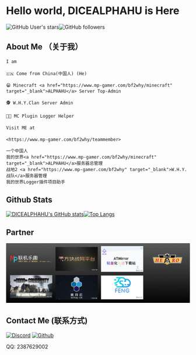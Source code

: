 # Hello world, DICEALPHAHU is Here
<img alt="GitHub User's stars" src="https://img.shields.io/github/stars/DICEALPHAHU?style=social"><img alt="GitHub followers" src="https://img.shields.io/github/followers/DICEALPHAHU?style=social">

## About Me （关于我）

```
I am

🇨🇳 Come from China(中国人) (He)

😁 Minecraft <a href="https://www.mp-gamer.com/bf2why/minecraft" target="_blank">ALPHAHU</a> Server Top-Admin

🕵️ W.H.Y.Clan Server Admin

👨‍🔧 MC Plugin Logger Helper

Visit ME at

<https://www.mp-gamer.com/bf2why/teammember>
```

```
一个中国人
我的世界<a href="https://www.mp-gamer.com/bf2why/minecraft" target="_blank">ALPHAHU</a>服务器总管理
战地2 <a href="https://www.mp-gamer.com/bf2why" target="_blank">W.H.Y.战队</a>服务器管理
我的世界Logger插件项目助手
```

## Github Stats

[![DICEALPHAHU's GitHub stats](https://github-readme-stats.vercel.app/api?username=DICEALPHAHU&count_private=true&show_icons=true&theme=radical)](https://github.com/DICEALPHAHU/github-readme-stats)[![Top Langs](https://github-readme-stats.vercel.app/api/top-langs/?username=DICEALPHAHU&theme=radical)](https://github.com/DICEALPHAHU/github-readme-stats)

## Partner
![](./images/1680283932791.png)

## Contact Me (联系方式)
<a href="https://discord.com/users/796566011645394954" rel="nofollow"><img alt="Discord" src="https://camo.githubusercontent.com/fc28a54c714d7d749fbec283d363ab256a5b54f71145001e09141daf65754491/68747470733a2f2f696d672e736869656c64732e696f2f62616467652f2d444953434f52442d696e666f726d6174696f6e616c3f7374796c653d666c6174266c6f676f3d446973636f7264266c6f676f436f6c6f723d7768697465" data-canonical-src="https://img.shields.io/badge/-DISCORD-informational?style=flat&amp;logo=Discord&amp;logoColor=white" style="max-width: 100%;"></a>  <a href="https://github.com/DICEALPHAHU"><img alt="Github" src="https://camo.githubusercontent.com/7666ca4957b81e81c9e4e1f647f66f6893246ec2f12745b7fba8f271b1ce08fd/68747470733a2f2f696d672e736869656c64732e696f2f62616467652f4769744875622d2532333132313030453f267374796c653d666c6174266c6f676f3d476974687562266c6f676f436f6c6f723d7768697465" data-canonical-src="https://img.shields.io/badge/GitHub-%2312100E?&amp;style=flat&amp;logo=Github&amp;logoColor=white" style="max-width: 100%;"></a>  

QQ: 2387629002

